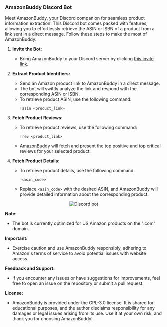 ### AmazonBuddy Discord Bot

Meet AmazonBuddy, your Discord companion for seamless product information extraction! This Discord bot comes packed with features, allowing you to effortlessly retrieve the ASIN or ISBN of a product from a link sent in a direct message. Follow these steps to make the most of AmazonBuddy:

1. **Invite the Bot:**
   - Bring AmazonBuddy to your Discord server by clicking [this invite link](https://discord.com/api/oauth2/authorize?client_id=1091094561314582528&permissions=1634235578438&scope=bot).

2. **Extract Product Identifiers:**
   - Send an Amazon product link to AmazonBuddy in a direct message.
   - The bot will swiftly analyze the link and respond with the corresponding ASIN or ISBN.
   - To retrieve product ASIN, use the following command:
     ```
     !asin <product_link>
     ```

3. **Fetch Product Reviews:**
   - To retrieve product reviews, use the following command:
     ```
     !rev <product_link>
     ```
   - AmazonBuddy will fetch and present the top positive and top critical reviews for your selected product.

4. **Fetch Product Details:**
    - To retrieve product details, use the following command:
    ```
        <asin_code>
    ```
    - Replace `<asin_code>` with the desired ASIN, and AmazonBuddy will provide detailed information about the corresponding product.

<p align='center'><img src="https://media.giphy.com/media/v1.Y2lkPTc5MGI3NjExNWU0YjJjMTEyODBmYzI0Mjk1Mjg1YTdmMTVkYWNiNGM5YWFkNDVkZSZlcD12MV9pbnRlcm5hbF9naWZzX2dpZklkJmN0PWc/Jg3cKSlnweCsRp5RC1/giphy.gif" alt="Discord bot"></p>

**Note:**
- The bot is currently optimized for US Amazon products on the ".com" domain.

**Important:**
- Exercise caution and use AmazonBuddy responsibly, adhering to Amazon's terms of service to avoid potential issues with website access.

**Feedback and Support:**
- If you encounter any issues or have suggestions for improvements, feel free to open an issue on the repository or submit a pull request.

**License:**
- AmazonBuddy is provided under the GPL-3.0 license. It is shared for educational purposes, and the author disclaims responsibility for any damages or legal issues arising from its use. Use it at your own risk, and thank you for choosing AmazonBuddy!
